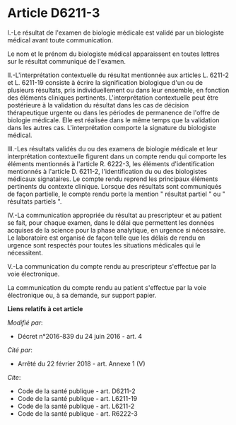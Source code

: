 # Article D6211-3

I.-Le résultat de l'examen de biologie médicale est validé par un biologiste médical avant toute communication. 

Le nom et le prénom du biologiste médical apparaissent en toutes lettres sur le résultat communiqué de l'examen. 

II.-L'interprétation contextuelle du résultat mentionnée aux articles L. 6211-2 et L. 6211-19 consiste à écrire la
signification biologique d'un ou de plusieurs résultats, pris individuellement ou dans leur ensemble, en fonction des
éléments cliniques pertinents. L'interprétation contextuelle peut être postérieure à la validation du résultat dans les cas
de décision thérapeutique urgente ou dans les périodes de permanence de l'offre de biologie médicale. Elle est réalisée dans
le même temps que la validation dans les autres cas. L'interprétation comporte la signature du biologiste médical. 

III.-Les résultats validés du ou des examens de biologie médicale et leur interprétation contextuelle figurent dans un compte
rendu qui comporte les éléments mentionnés à l'article R. 6222-3, les éléments d'identification mentionnés à l'article D.
6211-2, l'identification du ou des biologistes médicaux signataires. Le compte rendu reprend les principaux éléments
pertinents du contexte clinique. Lorsque des résultats sont communiqués de façon partielle, le compte rendu porte la mention
" résultat partiel " ou " résultats partiels ". 

IV.-La communication appropriée du résultat au prescripteur et au patient se fait, pour chaque examen, dans le délai que
permettent les données acquises de la science pour la phase analytique, en urgence si nécessaire. Le laboratoire est organisé
de façon telle que les délais de rendu en urgence sont respectés pour toutes les situations médicales qui le nécessitent. 

V.-La communication du compte rendu au prescripteur s'effectue par la voie électronique. 

La communication du compte rendu au patient s'effectue par la voie électronique ou, à sa demande, sur support papier.

**Liens relatifs à cet article**

_Modifié par_:

  - Décret n°2016-839 du 24 juin 2016 - art. 4

_Cité par_:

  - Arrêté du 22 février 2018 - art. Annexe 1 (V)

_Cite_:

  - Code de la santé publique - art. D6211-2
  - Code de la santé publique - art. L6211-19
  - Code de la santé publique - art. L6211-2
  - Code de la santé publique - art. R6222-3
